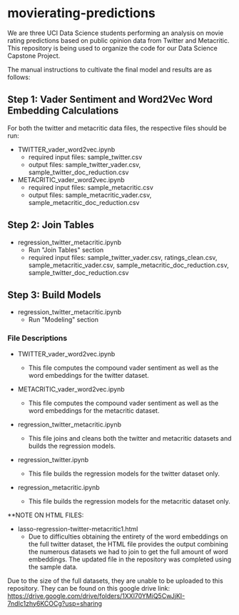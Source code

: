 # movierating-predictions

We are three UCI Data Science students performing an analysis on movie rating predictions based on public opinion data from Twitter and Metacritic. This repository is being used to organize the code for our Data Science Capstone Project. 

The manual instructions to cultivate the final model and results are as follows: 

## Step 1: Vader Sentiment and Word2Vec Word Embedding Calculations

For both the twitter and metacritic data files, the respective files should be run:
- TWITTER_vader_word2vec.ipynb
  - required input files: sample_twitter.csv
  - output files: sample_twitter_vader.csv, sample_twitter_doc_reduction.csv
- METACRITIC_vader_word2vec.ipynb
  - required input files: sample_metacritic.csv
  - output files: sample_metacritic_vader.csv, sample_metacritic_doc_reduction.csv

## Step 2: Join Tables 
- regression_twitter_metacritic.ipynb
  - Run "Join Tables" section
  -  required input files: sample_twitter_vader.csv, ratings_clean.csv, sample_metacritic_vader.csv, sample_metacritic_doc_reduction.csv, sample_twitter_doc_reduction.csv

## Step 3: Build Models
- regression_twitter_metacritic.ipynb
  - Run "Modeling" section

### File Descriptions
- TWITTER_vader_word2vec.ipynb
  - This file computes the compound vader sentiment as well as the word embeddings for the twitter dataset. 

- METACRITIC_vader_word2vec.ipynb
  - This file computes the compound vader sentiment as well as the word embeddings for the metacritic dataset.

- regression_twitter_metacritic.ipynb
  - This file joins and cleans both the twitter and metacritic datasets and builds the regression models. 
- regression_twitter.ipynb
  - This file builds the regression models for the twitter dataset only.
- regression_metacritic.ipynb
  - This file builds the regression models for the metacritic dataset only. 



**NOTE ON HTML FILES:
- lasso-regression-twitter-metacritic1.html
  - Due to difficulties obtaining the entirety of the word embeddings on the full twitter dataset, the HTML file provides the output combining the numerous datasets we had to join to get the full amount of word embeddings. The updated file in the repository was completed using the sample data. 

Due to the size of the full datasets, they are unable to be uploaded to this repository. They can be found on this google drive link: https://drive.google.com/drive/folders/1XXl70YMiQ5CwJjKI-7ndIc1zhy6KCOCg?usp=sharing


